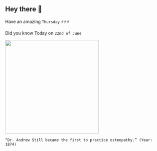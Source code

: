 ## Hey there 👋
Have an amazing `Thursday` ⚡⚡⚡

Did you know Today on `22nd of June`
 
 [<img src="https://www.atsu.edu/museum-of-osteopathic-medicine/wp-content/themes/museum/images/atstill-pointing.jpg" width="300" />](https://nmos.ca/history-of-osteopathy/#:~:text=On%20June%2022%2C%201874%20Dr,identified%20his%20techniques%20as%20Osteopathic.&text=In%201892%2C%20he%20started%20the%20American%20School%20of%20Osteopathy.) 
 ```
“Dr. Andrew Still became the first to practice osteopathy.” (Year: 1874)
```
